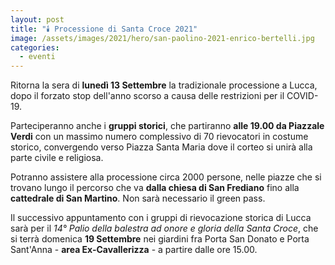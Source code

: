 ```yaml
---
layout: post
title: "🕯️ Processione di Santa Croce 2021"
image: /assets/images/2021/hero/san-paolino-2021-enrico-bertelli.jpg
categories:
  - eventi
---
```


Ritorna la sera di **lunedì 13 Settembre** la tradizionale processione a Lucca,
dopo il forzato stop dell'anno scorso a causa delle restrizioni per il COVID-19.

Parteciperanno anche i **gruppi storici**, che partiranno **alle 19.00 da
Piazzale Verdi** con un massimo numero complessivo di 70 rievocatori in costume
storico, convergendo verso Piazza Santa Maria dove il corteo si unirà alla parte
civile e religiosa.

<!-- more -->

Potranno assistere alla processione circa 2000 persone, nelle piazze che si
trovano lungo il percorso che va **dalla chiesa di San Frediano** fino alla
**cattedrale di San Martino**. Non sarà necessario il green pass.

Il successivo appuntamento con i gruppi di rievocazione storica di Lucca sarà
per il *14° Palio della balestra ad onore e gloria della Santa Croce*, che si
terrà domenica **19 Settembre** nei giardini fra Porta San Donato e Porta
Sant'Anna - **area Ex-Cavallerizza** - a partire dalle ore 15.00.

